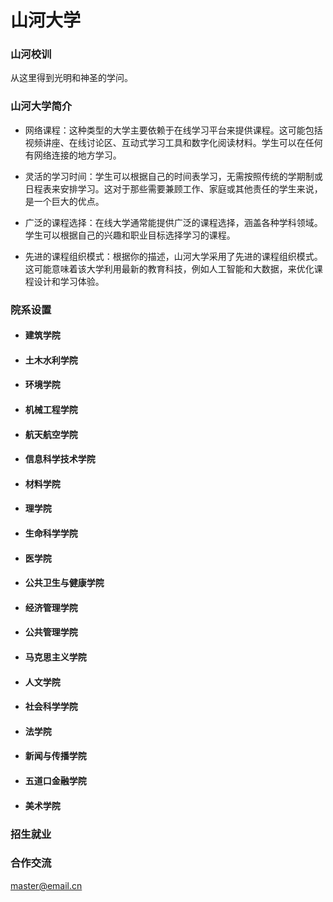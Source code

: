 # 山河大学

### 山河校训

从这里得到光明和神圣的学问。

### 山河大学简介

- 网络课程：这种类型的大学主要依赖于在线学习平台来提供课程。这可能包括视频讲座、在线讨论区、互动式学习工具和数字化阅读材料。学生可以在任何有网络连接的地方学习。

- 灵活的学习时间：学生可以根据自己的时间表学习，无需按照传统的学期制或日程表来安排学习。这对于那些需要兼顾工作、家庭或其他责任的学生来说，是一个巨大的优点。

- 广泛的课程选择：在线大学通常能提供广泛的课程选择，涵盖各种学科领域。学生可以根据自己的兴趣和职业目标选择学习的课程。

- 先进的课程组织模式：根据你的描述，山河大学采用了先进的课程组织模式。这可能意味着该大学利用最新的教育科技，例如人工智能和大数据，来优化课程设计和学习体验。

### 院系设置

- #### 建筑学院
- #### 土木水利学院
- #### 环境学院
- #### 机械工程学院
- #### 航天航空学院
- #### 信息科学技术学院
- #### 材料学院
- #### 理学院
- #### 生命科学学院
- #### 医学院
- #### 公共卫生与健康学院
- #### 经济管理学院
- #### 公共管理学院
- #### 马克思主义学院
- #### 人文学院
- #### 社会科学学院
- #### 法学院
- #### 新闻与传播学院
- #### 五道口金融学院
- #### 美术学院

### 招生就业

### 合作交流

master@email.cn
